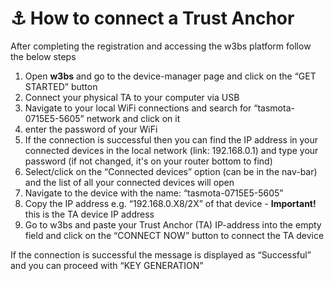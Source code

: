 # ⚓ How to connect a Trust Anchor

After completing the registration and accessing the w3bs platform follow the below steps&#x20;

1. Open **w3bs** and go to the device-manager page and click on the “GET STARTED” button
2. Connect your physical TA to your computer via USB
3. Navigate to your local WiFi connections and search for “tasmota-0715E5-5605” network and click on it
4. enter the password of your WiFi
5. If the connection is successful then you can find the IP address in your connected devices in the local network (link: 192.168.0.1) and type your password (if not changed, it's on your router bottom to find)
6. Select/click on the “Connected devices” option (can be in the nav-bar) and the list of all your connected devices will open
7. Navigate to the device with the name: “tasmota-0715E5-5605”
8. Copy the IP address e.g. “192.168.0.X8/2X” of that device - **Important!** this is the TA device IP address
9. Go to w3bs and paste your Trust Anchor (TA) IP-address into the empty field and click on the “CONNECT NOW” button to connect the TA device

If the connection is successful the message is displayed as “Successful” and you can proceed with “KEY GENERATION”
